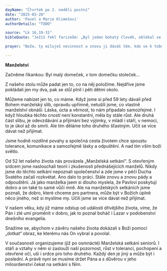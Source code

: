 ```yaml
---
dayName: "Čtvrtek po 2. neděli postní"
date: "2025-03-20"
author: 'Pavel a Marie Klimešovi'
authorDetails: "TODO"

source: "Lk 16,19-31"
bibleQuote: "Ježíš řekl farizeům: „Byl jeden bohatý člověk, oblékal se do šarlatu a kmentu a každý den pořádal skvělou hostinu. U jeho dveří léhal jeden žebrák – jmenoval se Lazar – plný vředů a rád by utišil hlad aspoň z toho, co padalo z boháčova stolu; a (ještě k tomu) přicházeli psi a lízali mu vředy. Žebrák umřel a andělé ho odnesli do Abrahámova náručí. Pak umřel i boháč a byl pohřben. V pekle v mukách zdvihl oči a viděl zdálky Abraháma a v jeho náručí Lazara. A zvolal: »Otče Abraháme, slituj se nade mnou a pošli Lazara, ať omočí aspoň kousek prstu ve vodě a ovlaží mi jazyk, protože zakouším muka v tomto plamenu.« Abrahám však odpověděl: »Synu, uvědom si, že ty ses měl dobře už zaživa, Lazar naproti tomu špatně. A nyní se tu on raduje, a ty zakoušíš muka. A k tomu ke všemu zeje mezi námi a vámi veliká propast, takže nikdo nemůže přejít odtud k vám, i kdyby chtěl, ani se dostat od vás k nám.« (Boháč) řekl: »Prosím tě tedy, otče, pošli ho do mého otcovského domu. Mám totiž pět bratrů, ať je varuje, aby se také oni nedostali do tohoto místa muk.« Abrahám odpověděl: »Mají Mojžíše a Proroky, ať je uposlechnou!« On však odporoval: »Ne, otče Abraháme! Ale když k nim někdo přijde z mrtvých, pak se obrátí.« Odpověděl mu: »Jestliže neposlouchají Mojžíše a Proroky, nedají se přesvědčit, ani kdyby někdo vstal z mrtvých.«“"

prayer: "Bože, ty miluješ nevinnost a znovu ji dáváš těm, kdo se k tobě kajícně navracejí: obrať k sobě naše srdce a dej nám novou sílu Ducha Svatého, ať jsme pevní ve víře a horliví v konání dobra. Prosíme o to skrze tvého Syna…"

---
```


**Manželství** 

Začněme říkankou: Byl malý domeček, v tom domečku stoleček… 

Z našeho stolu může padat jen to, co na něj položíme. Nejdříve jsme pokládali jen my dva, pak se stůl plnil i pěti dětmi okolo. 

Můžeme nabízet jen to, co máme. Když jsme si před 59 lety dávali před Bohem manželský slib, opravdu upřímně, netušili jsme, co vlastně manželství obnáší. Láska, úcta a věrnost, to nám připadalo samozřejmé. I když hloubka těchto cností není konstantní, měla by stále růst. Ale druhá část slibu, je odevzdávání a přijímání bez výjimky, v mládí i stáří, v nemoci, to je úkol až do smrti. Ale tím děláme toho druhého šťastným. Učit se více dávat než přijímat. 

Jsme hodně rozdílné povahy a společná cesta životem chce spoustu tolerance, komunikace a samozřejmě lásky a odpuštění. A nad tím vším boží světlo.

Od 52 let našeho života nás provázela „Manželská setkání“. S otevřeným srdcem jsme naslouchali teorii i zkušenosti přednášejících manželů. Nikdy jsme do těchto setkání nepoznali společenství a zde jsme v péči Ducha Svatého začali rozkvétat. Ano dalo to práci. Stále znovu a znovu pády a odpouštění. Já jako manželka jsem si dlouho myslela, že Pavlovi poskytuji dobro a on také to samé vůči mně. Ale na manželských setkáních jsme poznali, že dobro, které chceme pro partnera, může být v Božích úplně něco jiného, než si myslíme my. Učili jsme se více dávat než přijímat. 

V našem věku, kdy již máme odstup od událostí dřívějšího života, víme, že Pán i zlé umí proměnit v dobro, jak to poznal boháč i Lazar v podobenství dnešního evangelia. 

Snažíme se, abychom v závěru našeho života dokázali s Boží pomocí „dotkat“ obraz, ke kterému nás On vybral a povolal. 

V současnosti organizujeme (již po osmnácté) Manželská setkání seniorů. I stáří a vztahy v něm si zaslouží naší pozornost, růst v toleranci, pochopení a otevřené oči, uši i srdce pro toho druhého. Každý den je jiný a může být i poslední. A právě nyní se musíme držet Pána a s důvěrou v jeho milosrdenství čekat na setkání s Ním.
